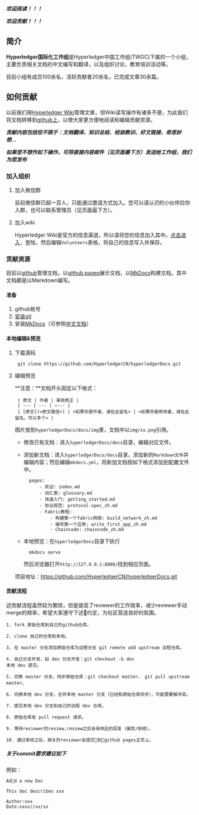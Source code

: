 ***欢迎阅读！！！***


***欢迎贡献！！！***

## 简介

**Hyperledger国际化工作组**是Hyperledger中国工作组(TWGC)下属的一个小组，主要负责相关文档的中文编写和翻译，以及组织讨论、教育培训活动等。

目前小组有成员100余名，活跃贡献者20余名，已完成文章30余篇。

## 如何贡献

以前我们用[Hyperledger Wiki](https://wiki.hyperledger.org/groups/twgc/team_ie)管理文章，但Wiki读写操作有诸多不便，为此我们将文档转移到[github上](https://github.com/HyperledgerCN/hyperledgerDocs)，以使大家更方便地阅读和编辑贡献资源。

***贡献内容包括但不限于：文档翻译、知识总结、经验教训、好文链接、奇思妙想...***

***如果您不想作如下操作，可将直接内容邮件（见页面最下方）发送给工作组，我们为您发布***

### 加入组织

1. 加入微信群

    目前微信群已超一百人，只能通过邀请方式加入。您可以请认识的小伙伴拉你入群，也可以联系管理员（见页面最下方）。

2. 加入wiki

    Hyperledger Wiki是官方的信息渠道，所以请将您的信息加入其中。[点击进入](https://wiki.hyperledger.org/groups/twgc/team_ie)，登陆，然后编辑`Volunteers`表格，将自己的信息写入并保存。

### 贡献资源

目前以[github](https://github.com)管理文档，以[github pages](https://pages.github.com/)展示文档，以[MkDocs](http://www.mkdocs.org/)构建文档。其中文档都是以Markdown编写。

#### 准备

1. github账号
2. [安装git](https://git-scm.com/book/zh/v1/%E8%B5%B7%E6%AD%A5-%E5%AE%89%E8%A3%85-Git)
3. 安装[MkDocs](http://www.mkdocs.org/)（可参照[中文文档](http://markdown-docs-zh.readthedocs.io/zh_CN/latest/)）

#### 本地编辑&预览

1. 下载源码

        git clone https://github.com/HyperledgerCN/hyperledgerDocs.git

2. 编辑预览

    **注意：**文档开头固定以下格式：


        | 原文 | 作者 | 审核修正 |
        | --- | --- | —--- |
        | [原文](<原文路径>) | <如果你是作者，请在此留名> | <如果你是修改者，请在此留名，可以多个> |
    
    图片放到`hyperledgerDocs/docs/img`里，文档中以`img/xx.png`引用。

    * 修改已有文档：进入`hyperledgerDocs/docs`目录，编辑对应文件。

    * 添加新文档：进入`hyperledgerDocs/docs`目录，添加新的`Markdown文件`并编辑内容；然后编辑`mkdocs.yml`，将新加文档按如下格式添加到配置文件中。

            pages:
                - 欢迎: index.md
                - 词汇表: glossary.md
                - 快速入门: getting_started.md
                - 协议规范: protocol-spec_zh.md
                - Fabric教程:
                    - 构建第一个fabric网络: build_network_zh.md
                    - 编写第一个应用: write_first_app_zh.md
                    - Chaincode: chaincode_zh.md
    
    * 本地预览：在`hyperledgerDocs`目录下执行
    
            mkdocs serve
        
        然后浏览器打开`http://127.0.0.1:8000/`找到相应页面。


    项目地址：https://github.com/HyperledgerCN/hyperledgerDocs.git


#### 贡献流程

述贡献流程虽然较为繁琐，但是提高了reviewer的工作效率，减少reviewer手动merge的频率，希望大家遵守下述约定，为社区营造良好的氛围。
```
1. fork 原始仓库到自己的github仓库。

2. clone 自己的仓库到本地。

3. 在 master 分支添加原始仓库为远程分支 git remote add upstream 远程仓库。

4. 自己分支开发，如 dev 分支开发：git checkout -b dev
本地 dev 提交。

5. 切换 master 分支，同步原始仓库：git checkout master， git pull upstream master。

6. 切换本地 dev 分支，合并本地 master 分支（已经和原始仓库同步），可能需要解冲突。

7. 提交本地 dev 分支到自己的远程 dev 仓库。

8. 原始仓库发 pull request 请求。

9. 等待reviewer的review,review之后会有响应的回复（接受/拒绝）。

10. 通过审核之后，相关的reviewer会提交到github pages主页上。
```

##### 关于commit要求建议如下
例如：
```
Add a new Doc

This doc describes xxx

Author:xxx
Date:xxxx//xx/xx

```